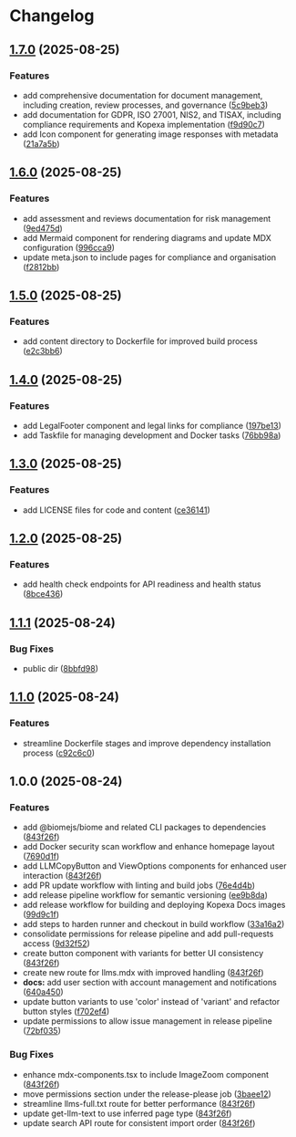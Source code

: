 # Changelog

## [1.7.0](https://github.com/kopexa-grc/docs/compare/v1.6.0...v1.7.0) (2025-08-25)


### Features

* add comprehensive documentation for document management, including creation, review processes, and governance ([5c9beb3](https://github.com/kopexa-grc/docs/commit/5c9beb372863f6001e6aca33ed3f6e211ae00ac3))
* add documentation for GDPR, ISO 27001, NIS2, and TISAX, including compliance requirements and Kopexa implementation ([f9d90c7](https://github.com/kopexa-grc/docs/commit/f9d90c749ecaca3c73fa806943018da719c02482))
* add Icon component for generating image responses with metadata ([21a7a5b](https://github.com/kopexa-grc/docs/commit/21a7a5bfd9822a7dec303d511a31e34af9518e2f))

## [1.6.0](https://github.com/kopexa-grc/docs/compare/v1.5.0...v1.6.0) (2025-08-25)


### Features

* add assessment and reviews documentation for risk management ([9ed475d](https://github.com/kopexa-grc/docs/commit/9ed475db7620dff4516fae53e57401a44197ed12))
* add Mermaid component for rendering diagrams and update MDX configuration ([996cca9](https://github.com/kopexa-grc/docs/commit/996cca939dca3253b02e2409d6493570014ff710))
* update meta.json to include pages for compliance and organisation ([f2812bb](https://github.com/kopexa-grc/docs/commit/f2812bba6080b9e43182613cdd3e5892c7fdff91))

## [1.5.0](https://github.com/kopexa-grc/docs/compare/v1.4.0...v1.5.0) (2025-08-25)


### Features

* add content directory to Dockerfile for improved build process ([e2c3bb6](https://github.com/kopexa-grc/docs/commit/e2c3bb69543d0ed4a7479772bd1d31077561c9d7))

## [1.4.0](https://github.com/kopexa-grc/docs/compare/v1.3.0...v1.4.0) (2025-08-25)


### Features

* add LegalFooter component and legal links for compliance ([197be13](https://github.com/kopexa-grc/docs/commit/197be13e0924b6833c50c055536da33712366423))
* add Taskfile for managing development and Docker tasks ([76bb98a](https://github.com/kopexa-grc/docs/commit/76bb98a5d669aa230292f423d4a09fe10c096016))

## [1.3.0](https://github.com/kopexa-grc/docs/compare/v1.2.0...v1.3.0) (2025-08-25)


### Features

* add LICENSE files for code and content ([ce36141](https://github.com/kopexa-grc/docs/commit/ce3614141a407683cdb3aafca175fd5f444af375))

## [1.2.0](https://github.com/kopexa-grc/docs/compare/v1.1.1...v1.2.0) (2025-08-25)


### Features

* add health check endpoints for API readiness and health status ([8bce436](https://github.com/kopexa-grc/docs/commit/8bce4364eba243f66e7bddcbb0c309b45cde6e17))

## [1.1.1](https://github.com/kopexa-grc/docs/compare/v1.1.0...v1.1.1) (2025-08-24)


### Bug Fixes

* public dir ([8bbfd98](https://github.com/kopexa-grc/docs/commit/8bbfd98f9f3e2d8268fe9f9b27f01de9cd76b191))

## [1.1.0](https://github.com/kopexa-grc/docs/compare/v1.0.0...v1.1.0) (2025-08-24)


### Features

* streamline Dockerfile stages and improve dependency installation process ([c92c6c0](https://github.com/kopexa-grc/docs/commit/c92c6c00d65a13ea5f250cc07a28c13159deda86))

## 1.0.0 (2025-08-24)


### Features

* add @biomejs/biome and related CLI packages to dependencies ([843f26f](https://github.com/kopexa-grc/docs/commit/843f26fa9ee549d6f3b40b722336929d72b2489b))
* add Docker security scan workflow and enhance homepage layout ([7690d1f](https://github.com/kopexa-grc/docs/commit/7690d1f7583861203d8e6ba0878b5f7ba1448731))
* add LLMCopyButton and ViewOptions components for enhanced user interaction ([843f26f](https://github.com/kopexa-grc/docs/commit/843f26fa9ee549d6f3b40b722336929d72b2489b))
* add PR update workflow with linting and build jobs ([76e4d4b](https://github.com/kopexa-grc/docs/commit/76e4d4b83aae332effd61533fc1906f20fb78912))
* add release pipeline workflow for semantic versioning ([ee9b8da](https://github.com/kopexa-grc/docs/commit/ee9b8da8248ede0c0438d2ecbf4cf74bea81c882))
* add release workflow for building and deploying Kopexa Docs images ([99d9c1f](https://github.com/kopexa-grc/docs/commit/99d9c1f3989449af9aed006f98bb74faeee782df))
* add steps to harden runner and checkout in build workflow ([33a16a2](https://github.com/kopexa-grc/docs/commit/33a16a2ef6e6bca80b283545ff0c446e3db29692))
* consolidate permissions for release pipeline and add pull-requests access ([9d32f52](https://github.com/kopexa-grc/docs/commit/9d32f52c9f9b48449634d0a7017c25a4ed6d1b3e))
* create button component with variants for better UI consistency ([843f26f](https://github.com/kopexa-grc/docs/commit/843f26fa9ee549d6f3b40b722336929d72b2489b))
* create new route for llms.mdx with improved handling ([843f26f](https://github.com/kopexa-grc/docs/commit/843f26fa9ee549d6f3b40b722336929d72b2489b))
* **docs:** add user section with account management and notifications ([640a450](https://github.com/kopexa-grc/docs/commit/640a450459fc53e41682e24cb0949cf1b990f5f5))
* update button variants to use 'color' instead of 'variant' and refactor button styles ([f702ef4](https://github.com/kopexa-grc/docs/commit/f702ef46316364dc6ae51fca0000b9c9b5d29473))
* update permissions to allow issue management in release pipeline ([72bf035](https://github.com/kopexa-grc/docs/commit/72bf03593103716b0fd092e05363c7786e2ea164))


### Bug Fixes

* enhance mdx-components.tsx to include ImageZoom component ([843f26f](https://github.com/kopexa-grc/docs/commit/843f26fa9ee549d6f3b40b722336929d72b2489b))
* move permissions section under the release-please job ([3baee12](https://github.com/kopexa-grc/docs/commit/3baee12d857c1c4e7ef64c87ca7655af9d938c93))
* streamline llms-full.txt route for better performance ([843f26f](https://github.com/kopexa-grc/docs/commit/843f26fa9ee549d6f3b40b722336929d72b2489b))
* update get-llm-text to use inferred page type ([843f26f](https://github.com/kopexa-grc/docs/commit/843f26fa9ee549d6f3b40b722336929d72b2489b))
* update search API route for consistent import order ([843f26f](https://github.com/kopexa-grc/docs/commit/843f26fa9ee549d6f3b40b722336929d72b2489b))
